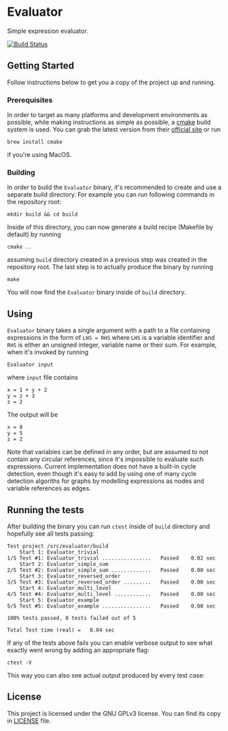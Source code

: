 # Evaluator
Simple expression evaluator.

[![Build Status](https://travis-ci.org/ttsugriy/Evaluator.svg?branch=master)](https://travis-ci.org/ttsugriy/Evaluator)

## Getting Started

Follow instructions below to get you a copy of the project up and running.

### Prerequisites

In order to target as many platforms and development environments as possible,
while making instructions as simple as possible, a [cmake](https://cmake.org/)
build system is used. You can grab the latest version from their
[official site](https://cmake.org/download/) or run

```
brew install cmake
```
if you're using MacOS.

### Building

In order to build the `Evaluator` binary, it's recommended to create and use
a separate build directory. For example you can run following commands in the repository root:
```
mkdir build && cd build
```
Inside of this directory, you can now generate a build recipe (Makefile by default)
by running
```
cmake ..
```
assuming `build` directory created in a previous step was created in the repository root.
The last step is to actually produce the binary by running
```
make
```
You will now find the `Evaluator` binary inside of `build` directory.

## Using

`Evaluator` binary takes a single argument with a path to a file containing expressions
in the form of `LHS = RHS` where `LHS` is a variable identifier and `RHS` is either
an unsigned integer, variable name or their sum. For example, when it's invoked by running
```
Evaluator input
```
where `input` file contains
```
x = 1 + y + 2
y = z + 3
z = 2
```

The output will be
```
x = 8
y = 5
z = 2
```

Note that variables can be defined in any order, but are assumed to not contain
any circular references, since it's impossible to evaluate such expressions. Current
implementation does not have a built-in cycle detection, even though it's easy to
add by using one of many cycle detection algoriths for graphs by modelling expressions
as nodes and variable references as edges.

## Running the tests

After building the binary you can run `ctest` inside of `build` directory and
hopefully see all tests passing:
```
Test project /src/evaluator/build
    Start 1: Evaluator_trivial
1/5 Test #1: Evaluator_trivial ................   Passed    0.02 sec
    Start 2: Evaluator_simple_sum
2/5 Test #2: Evaluator_simple_sum .............   Passed    0.00 sec
    Start 3: Evaluator_reversed_order
3/5 Test #3: Evaluator_reversed_order .........   Passed    0.00 sec
    Start 4: Evaluator_multi_level
4/5 Test #4: Evaluator_multi_level ............   Passed    0.00 sec
    Start 5: Evaluator_example
5/5 Test #5: Evaluator_example ................   Passed    0.00 sec

100% tests passed, 0 tests failed out of 5

Total Test time (real) =   0.04 sec
```
If any of the tests above fails you can enable verbose output to see what exactly
went wrong by adding an appropriate flag:
```
ctest -V
```
This way you can also see actual output produced by every test case:

## License

This project is licensed under the GNU GPLv3 license. You can find its copy in [LICENSE](LICENSE) file.